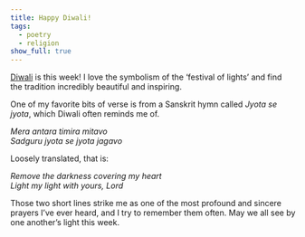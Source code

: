 ```yaml
---
title: Happy Diwali!
tags:
  - poetry
  - religion
show_full: true
---
```


[Diwali](https://en.wikipedia.org/wiki/Diwali) is this week! I love the symbolism of the ‘festival of lights’ and find the tradition incredibly beautiful and inspiring.

One of my favorite bits of verse is from a Sanskrit hymn called _Jyota se jyota_, which Diwali often reminds me of.

_Mera antara timira mitavo_<br>
_Sadguru jyota se jyota jagavo_

Loosely translated, that is:

_Remove the darkness covering my heart_<br>
_Light my light with yours, Lord_

Those two short lines strike me as one of the most profound and sincere prayers I’ve ever heard, and I try to remember them often. May we all see by one another’s light this week.